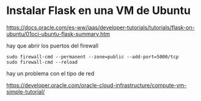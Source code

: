 # Instalar Flask en una VM de Ubuntu

https://docs.oracle.com/es-ww/iaas/developer-tutorials/tutorials/flask-on-ubuntu/01oci-ubuntu-flask-summary.htm


hay que abrir los puertos del firewall

```
sudo firewall-cmd --permanent --zone=public --add-port=5000/tcp
sudo firewall-cmd --reload
```

hay un problema con el tipo de red

https://developer.oracle.com/oracle-cloud-infrastructure/compute-vm-simple-tutorial/
